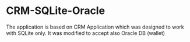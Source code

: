 # CRM-SQLite-Oracle
The application is based on CRM Application which was designed to work with SQLite only. It was modified to accept also Oracle DB (wallet)
